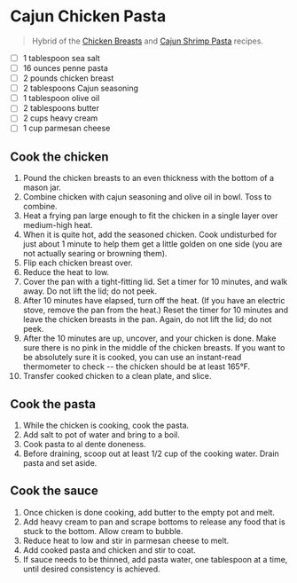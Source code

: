 # Cajun Chicken Pasta
> Hybrid of the [Chicken Breasts](/Chicken/Chicken_Breasts.md) and [Cajun Shrimp Pasta](/Lunch&Dinner/Cajun_Shrimp_Pasta.md) recipes.

- [ ] 1 tablespoon sea salt
- [ ] 16 ounces penne pasta
- [ ] 2 pounds chicken breast
- [ ] 2 tablespoons Cajun seasoning
- [ ] 1 tablespoon olive oil
- [ ] 2 tablespoons butter
- [ ] 2 cups heavy cream
- [ ] 1 cup parmesan cheese

## Cook the chicken
1. Pound the chicken breasts to an even thickness with the bottom of a mason jar.
1. Combine chicken with cajun seasoning and olive oil in bowl. Toss to combine.
1. Heat a frying pan large enough to fit the chicken in a single layer over medium-high heat.
1. When it is quite hot, add the seasoned chicken. Cook undisturbed for just about 1 minute to help them get a little golden on one side (you are not actually searing or browning them).
1. Flip each chicken breast over.
1. Reduce the heat to low.
1. Cover the pan with a tight-fitting lid. Set a timer for 10 minutes, and walk away. Do not lift the lid; do not peek.
1. After 10 minutes have elapsed, turn off the heat. (If you have an electric stove, remove the pan from the heat.) Reset the timer for 10 minutes and leave the chicken breasts in the pan. Again, do not lift the lid; do not peek.
1. After the 10 minutes are up, uncover, and your chicken is done. Make sure there is no pink in the middle of the chicken breasts. If you want to be absolutely sure it is cooked, you can use an instant-read thermometer to check -- the chicken should be at least 165°F.
1. Transfer cooked chicken to a clean plate, and slice.

## Cook the pasta
1. While the chicken is cooking, cook the pasta.
1. Add salt to pot of water and bring to a boil.
1. Cook pasta to al dente doneness.
1. Before draining, scoop out at least 1/2 cup of the cooking water. Drain pasta and set aside.

## Cook the sauce
1. Once chicken is done cooking, add butter to the empty pot and melt.
1. Add heavy cream to pan and scrape bottoms to release any food that is stuck to the bottom. Allow cream to bubble.
1. Reduce heat to low and stir in parmesan cheese to melt.
1. Add cooked pasta and chicken and stir to coat.
1. If sauce needs to be thinned, add pasta water, one tablespoon at a time, until desired consistency is achieved.
